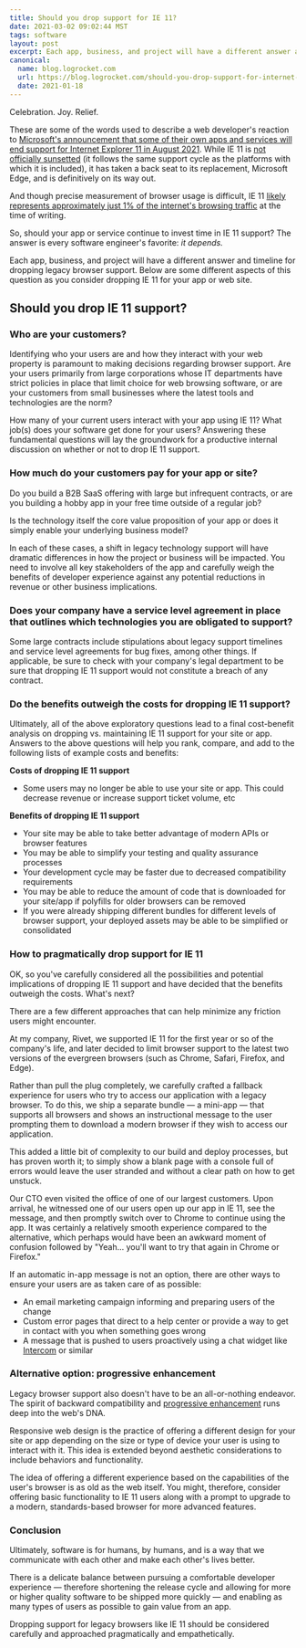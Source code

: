 ```yaml
---
title: Should you drop support for IE 11?
date: 2021-03-02 09:02:44 MST
tags: software
layout: post
excerpt: Each app, business, and project will have a different answer and timeline for dropping legacy browser support. Here are some different aspects of this question as you consider dropping IE 11 for your app or web site.
canonical:
  name: blog.logrocket.com
  url: https://blog.logrocket.com/should-you-drop-support-for-internet-explorer-11/
  date: 2021-01-18
---
```


Celebration. Joy. Relief.

These are some of the words used to describe a web developer's reaction to [Microsoft's announcement that some of their own apps and services will end support for Internet Explorer 11 in August 2021](https://techcommunity.microsoft.com/t5/microsoft-365-blog/microsoft-365-apps-say-farewell-to-internet-explorer-11-and/ba-p/1591666#ftag=MSF278e2c0). While IE 11 is [not officially sunsetted](https://docs.microsoft.com/en-us/lifecycle/faq/internet-explorer-microsoft-edge#what-is-the-lifecycle-policy-for-internet-explorer) (it follows the same support cycle as the platforms with which it is included), it has taken a back seat to its replacement, Microsoft Edge, and is definitively on its way out. 

And though precise measurement of browser usage is difficult, IE 11 [likely represents approximately just 1% of the internet's browsing traffic](https://gs.statcounter.com/) at the time of writing.

So, should your app or service continue to invest time in IE 11 support? The answer is every software engineer's favorite: *it depends.* 

Each app, business, and project will have a different answer and timeline for dropping legacy browser support. Below are some different aspects of this question as you consider dropping IE 11 for your app or web site.

## Should you drop IE 11 support?

### Who are your customers?

Identifying who your users are and how they interact with your web property is paramount to making decisions regarding browser support. Are your users primarily from large corporations whose IT departments have strict policies in place that limit choice for web browsing software, or are your customers from small businesses where the latest tools and technologies are the norm?

How many of your current users interact with your app using IE 11? What job(s) does your software get done for your users? Answering these fundamental questions will lay the groundwork for a productive internal discussion on whether or not to drop IE 11 support.

### How much do your customers pay for your app or site?

Do you build a B2B SaaS offering with large but infrequent contracts, or are you building a hobby app in your free time outside of a regular job? 

Is the technology itself the core value proposition of your app or does it simply enable your underlying business model? 

In each of these cases, a shift in legacy technology support will have dramatic differences in how the project or business will be impacted. You need to involve all key stakeholders of the app and carefully weigh the benefits of developer experience against any potential reductions in revenue or other business implications.

### Does your company have a service level agreement in place that outlines which technologies you are obligated to support?

Some large contracts include stipulations about legacy support timelines and service level agreements for bug fixes, among other things. If applicable, be sure to check with your company's legal department to be sure that dropping IE 11 support would not constitute a breach of any contract.

### Do the benefits outweigh the costs for dropping IE 11 support?

Ultimately, all of the above exploratory questions lead to a final cost-benefit analysis on dropping vs. maintaining IE 11 support for your site or app. Answers to the above questions will help you rank, compare, and add to the following lists of example costs and benefits:

**Costs of dropping IE 11 support**

- Some users may no longer be able to use your site or app. This could decrease revenue or increase support ticket volume, etc

**Benefits of dropping IE 11 support**

- Your site may be able to take better advantage of modern APIs or browser features
- You may be able to simplify your testing and quality assurance processes
- Your development cycle may be faster due to decreased compatibility requirements
- You may be able to reduce the amount of code that is downloaded for your site/app if polyfills for older browsers can be removed
- If you were already shipping different bundles for different levels of browser support, your deployed assets may be able to be simplified or consolidated

### How to pragmatically drop support for IE 11

OK, so you've carefully considered all the possibilities and potential implications of dropping IE 11 support and have decided that the benefits outweigh the costs. What's next?

There are a few different approaches that can help minimize any friction users might encounter.

At my company, Rivet, we supported IE 11 for the first year or so of the company's life, and later decided to limit browser support to the latest two versions of the evergreen browsers (such as Chrome, Safari, Firefox, and Edge). 

Rather than pull the plug completely, we carefully crafted a fallback experience for users who try to access our application with a legacy browser. To do this, we ship a separate bundle — a mini-app — that supports all browsers and shows an instructional message to the user prompting them to download a modern browser if they wish to access our application. 

This added a little bit of complexity to our build and deploy processes, but has proven worth it; to simply show a blank page with a console full of errors would leave the user stranded and without a clear path on how to get unstuck. 

Our CTO even visited the office of one of our largest customers. Upon arrival, he witnessed one of our users open up our app in IE 11, see the message, and then promptly switch over to Chrome to continue using the app. It was certainly a relatively smooth experience compared to the alternative, which perhaps would have been an awkward moment of confusion followed by "Yeah... you'll want to try that again in Chrome or Firefox."

If an automatic in-app message is not an option, there are other ways to ensure your users are as taken care of as possible:

- An email marketing campaign informing and preparing users of the change
- Custom error pages that direct to a help center or provide a way to get in contact with you when something goes wrong
- A message that is pushed to users proactively using a chat widget like [Intercom](https://www.intercom.com/) or similar

### Alternative option: progressive enhancement

Legacy browser support also doesn't have to be an all-or-nothing endeavor. The spirit of backward compatibility and [progressive enhancement](https://resilientwebdesign.com/) runs deep into the web's DNA. 

Responsive web design is the practice of offering a different design for your site or app depending on the size or type of device your user is using to interact with it. This idea is extended beyond aesthetic considerations to include behaviors and functionality. 

The idea of offering a different experience based on the capabilities of the user's browser is as old as the web itself. You might, therefore, consider offering basic functionality to IE 11 users along with a prompt to upgrade to a modern, standards-based browser for more advanced features.

### Conclusion

Ultimately, software is for humans, by humans, and is a way that we communicate with each other and make each other's lives better. 

There is a delicate balance between pursuing a comfortable developer experience — therefore shortening the release cycle and allowing for more or higher quality software to be shipped more quickly — and enabling as many types of users as possible to gain value from an app. 

Dropping support for legacy browsers like IE 11 should be considered carefully and approached pragmatically and empathetically.
